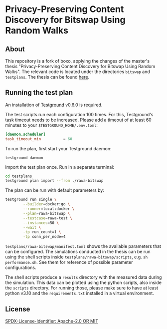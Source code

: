 # Privacy-Preserving Content Discovery for Bitswap Using Random Walks

## About

This repository is a fork of boxo, applying the changes of the master's thesis "Privacy-Preserving Content Discovery for Bitswap Using Random Walks".
The relevant code is located under the directories `bitswap` and `testplans`.
The thesis can be found [here](thesis.pdf).

## Running the test plan

An installation of  [Testground](https://docs.testground.ai/) v0.6.0 is required.

The test scripts run each configuration 100 times. For this, Testground's task timeout needs to be increased. Please add a timeout of at least 60 minutes to your `$TESTGROUND_HOME/.env.toml`:

```toml
[daemon.scheduler]
task_timeout_min          = 60
```

To run the plan, first start your Testground daemon:

```
testground daemon
```

Import the test plan once. Run in a separate terminal:

```bash
cd testplans
testground plan import --from ./rawa-bitswap
```

The plan can be run with default parameters by:

```bash
testground run single \
        --builder=docker:go \
        --runner=local:docker \
        --plan=rawa-bitswap \
        --testcase=rawa-test \
        --instances=50 \
        --wait \
        -tp run_count=1 \
        -tp conn_per_node=4 
```

`testplans/rawa-bitswap/manifest.toml` shows the available parameters that can be configured.
The simulations conducted in the thesis can be run using the shell scripts inside `testplans/rawa-bitswap/scripts`, e.g. `sh performance.sh`.
See them for reference of possible parameter configurations.

The shell scripts produce a `results` directory with the measured data during the simulation.
This data can be plotted using the python scripts, also inside the `scripts` directory.
For running those, please make sure to have at least python v3.10 and the `requirements.txt` installed in a virtual environment.




## License

[SPDX-License-Identifier: Apache-2.0 OR MIT](LICENSE.md)
